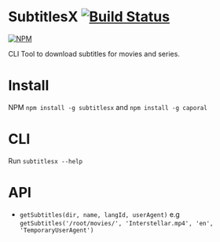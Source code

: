 # SubtitlesX [![Build Status](https://travis-ci.org/TiagoDanin/subtitlesx.svg?branch=master)](https://travis-ci.org/TiagoDanin/subtitlesx)

[![NPM](https://nodei.co/npm/subtitlesx.png?downloads=true&downloadRank=true&stars=true)](https://nodei.co/npm/subtitlesx/)

CLI Tool to download subtitles for movies and series.

# Install

NPM `npm install -g subtitlesx` and `npm install -g caporal`
# CLI

Run `subtitlesx --help`

# API
- `getSubtitles(dir, name, langId, userAgent)`
e.g `getSubtitles('/root/movies/', 'Interstellar.mp4', 'en', 'TemporaryUserAgent')`
